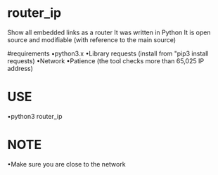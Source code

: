 # router_ip
Show all embedded links as a router 
It was written in Python 
It is open source and modifiable (with reference to the main source) 


#requirements 
•python3.x
•Library requests (install from "pip3 install requests) 
•Network 
•Patience (the tool checks more than 65,025 IP address) 


# USE
•python3 router_ip

# NOTE 
 •Make sure you are close to the network

